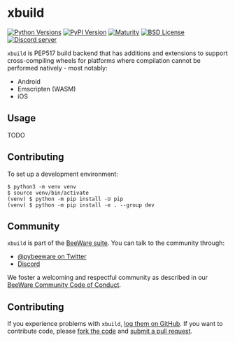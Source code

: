 # xbuild

[![Python Versions](https://img.shields.io/pypi/pyversions/xbuild.svg)](https://pypi.python.org/pypi/xbuild)
[![PyPI Version](https://img.shields.io/pypi/v/xbuild.svg)](https://pypi.python.org/pypi/xbuild)
[![Maturity](https://img.shields.io/pypi/status/xbuild.svg)](https://pypi.python.org/pypi/xbuild)
[![BSD License](https://img.shields.io/pypi/l/xbuild.svg)](https://github.com/beeware/xbuild/blob/master/LICENSE)
[![Discord server](https://img.shields.io/discord/836455665257021440?label=Discord%20Chat&logo=discord&style=plastic)](https://beeware.org/bee/chat/)

`xbuild` is PEP517 build backend that has additions and extensions to support cross-compiling wheels for platforms where compilation cannot be performed natively - most notably:

* Android
* Emscripten (WASM)
* iOS

## Usage

TODO

## Contributing

To set up a development environment:

    $ python3 -m venv venv
    $ source venv/bin/activate
    (venv) $ python -m pip install -U pip
    (venv) $ python -m pip install -e . --group dev

## Community

`xbuild` is part of the [BeeWare suite](http://beeware.org). You can talk to the
community through:

- [@pybeeware on Twitter](https://twitter.com/pybeeware)
- [Discord](https://beeware.org/bee/chat/)

We foster a welcoming and respectful community as described in our [BeeWare
Community Code of Conduct](http://beeware.org/community/behavior/).

## Contributing

If you experience problems with `xbuild`, [log them on
GitHub](https://github.com/beeware/xbuild/issues). If you want to contribute
code, please [fork the code](https://github.com/beeware/xbuild) and [submit a
pull request](https://github.com/beeware/xbuild/pulls).
